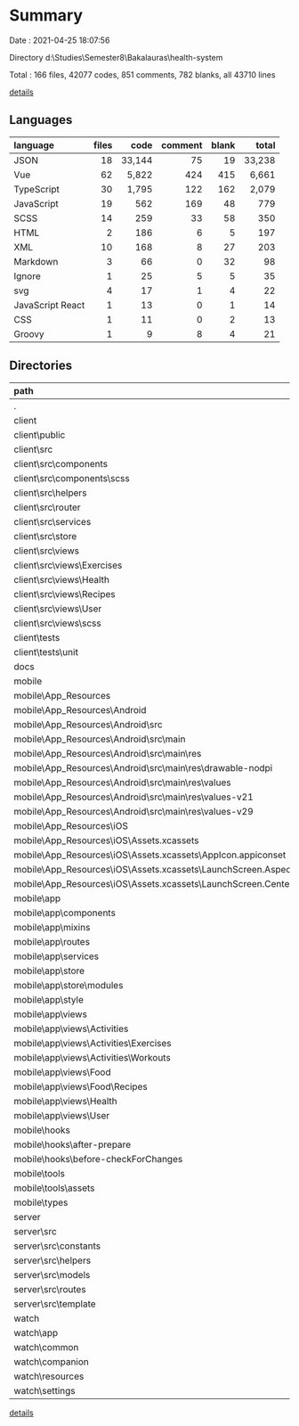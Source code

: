 # Summary

Date : 2021-04-25 18:07:56

Directory d:\Studies\Semester8\Bakalauras\health-system

Total : 166 files,  42077 codes, 851 comments, 782 blanks, all 43710 lines

[details](details.md)

## Languages
| language | files | code | comment | blank | total |
| :--- | ---: | ---: | ---: | ---: | ---: |
| JSON | 18 | 33,144 | 75 | 19 | 33,238 |
| Vue | 62 | 5,822 | 424 | 415 | 6,661 |
| TypeScript | 30 | 1,795 | 122 | 162 | 2,079 |
| JavaScript | 19 | 562 | 169 | 48 | 779 |
| SCSS | 14 | 259 | 33 | 58 | 350 |
| HTML | 2 | 186 | 6 | 5 | 197 |
| XML | 10 | 168 | 8 | 27 | 203 |
| Markdown | 3 | 66 | 0 | 32 | 98 |
| Ignore | 1 | 25 | 5 | 5 | 35 |
| svg | 4 | 17 | 1 | 4 | 22 |
| JavaScript React | 1 | 13 | 0 | 1 | 14 |
| CSS | 1 | 11 | 0 | 2 | 13 |
| Groovy | 1 | 9 | 8 | 4 | 21 |

## Directories
| path | files | code | comment | blank | total |
| :--- | ---: | ---: | ---: | ---: | ---: |
| . | 166 | 42,077 | 851 | 782 | 43,710 |
| client | 50 | 16,947 | 210 | 176 | 17,333 |
| client\public | 1 | 31 | 4 | 3 | 38 |
| client\src | 43 | 2,866 | 205 | 160 | 3,231 |
| client\src\components | 13 | 782 | 63 | 63 | 908 |
| client\src\components\scss | 6 | 186 | 20 | 32 | 238 |
| client\src\helpers | 2 | 9 | 0 | 1 | 10 |
| client\src\router | 1 | 133 | 3 | 6 | 142 |
| client\src\services | 2 | 1 | 21 | 3 | 25 |
| client\src\store | 1 | 72 | 0 | 2 | 74 |
| client\src\views | 22 | 1,838 | 118 | 78 | 2,034 |
| client\src\views\Exercises | 5 | 553 | 9 | 17 | 579 |
| client\src\views\Health | 5 | 294 | 97 | 21 | 412 |
| client\src\views\Recipes | 4 | 368 | 3 | 14 | 385 |
| client\src\views\User | 2 | 207 | 1 | 8 | 216 |
| client\src\views\scss | 3 | 9 | 1 | 5 | 15 |
| client\tests | 1 | 12 | 0 | 2 | 14 |
| client\tests\unit | 1 | 12 | 0 | 2 | 14 |
| docs | 1 | 14 | 0 | 9 | 23 |
| mobile | 75 | 12,804 | 458 | 432 | 13,694 |
| mobile\App_Resources | 14 | 350 | 16 | 31 | 397 |
| mobile\App_Resources\Android | 9 | 124 | 15 | 30 | 169 |
| mobile\App_Resources\Android\src | 8 | 115 | 7 | 26 | 148 |
| mobile\App_Resources\Android\src\main | 8 | 115 | 7 | 26 | 148 |
| mobile\App_Resources\Android\src\main\res | 7 | 81 | 7 | 19 | 107 |
| mobile\App_Resources\Android\src\main\res\drawable-nodpi | 1 | 8 | 0 | 0 | 8 |
| mobile\App_Resources\Android\src\main\res\values | 3 | 41 | 3 | 11 | 55 |
| mobile\App_Resources\Android\src\main\res\values-v21 | 2 | 24 | 3 | 5 | 32 |
| mobile\App_Resources\Android\src\main\res\values-v29 | 1 | 8 | 1 | 3 | 12 |
| mobile\App_Resources\iOS | 5 | 226 | 1 | 1 | 228 |
| mobile\App_Resources\iOS\Assets.xcassets | 4 | 174 | 0 | 0 | 174 |
| mobile\App_Resources\iOS\Assets.xcassets\AppIcon.appiconset | 1 | 122 | 0 | 0 | 122 |
| mobile\App_Resources\iOS\Assets.xcassets\LaunchScreen.AspectFill.imageset | 1 | 23 | 0 | 0 | 23 |
| mobile\App_Resources\iOS\Assets.xcassets\LaunchScreen.Center.imageset | 1 | 23 | 0 | 0 | 23 |
| mobile\app | 46 | 3,604 | 314 | 353 | 4,271 |
| mobile\app\components | 7 | 707 | 43 | 57 | 807 |
| mobile\app\mixins | 1 | 37 | 0 | 0 | 37 |
| mobile\app\routes | 1 | 25 | 2 | 3 | 30 |
| mobile\app\services | 1 | 11 | 0 | 0 | 11 |
| mobile\app\store | 2 | 58 | 18 | 10 | 86 |
| mobile\app\store\modules | 1 | 16 | 0 | 3 | 19 |
| mobile\app\style | 1 | 0 | 0 | 1 | 1 |
| mobile\app\views | 31 | 2,689 | 230 | 260 | 3,179 |
| mobile\app\views\Activities | 13 | 1,206 | 96 | 122 | 1,424 |
| mobile\app\views\Activities\Exercises | 7 | 716 | 49 | 73 | 838 |
| mobile\app\views\Activities\Workouts | 2 | 0 | 0 | 2 | 2 |
| mobile\app\views\Food | 9 | 760 | 49 | 73 | 882 |
| mobile\app\views\Food\Recipes | 7 | 680 | 49 | 67 | 796 |
| mobile\app\views\Health | 2 | 135 | 5 | 9 | 149 |
| mobile\app\views\User | 1 | 25 | 0 | 3 | 28 |
| mobile\hooks | 3 | 3 | 0 | 3 | 6 |
| mobile\hooks\after-prepare | 1 | 1 | 0 | 1 | 2 |
| mobile\hooks\before-checkForChanges | 2 | 2 | 0 | 2 | 4 |
| mobile\tools | 3 | 31 | 5 | 6 | 42 |
| mobile\tools\assets | 1 | 1 | 0 | 0 | 1 |
| mobile\types | 3 | 5 | 1 | 1 | 7 |
| server | 27 | 5,041 | 135 | 146 | 5,322 |
| server\src | 22 | 1,784 | 85 | 136 | 2,005 |
| server\src\constants | 1 | 1 | 0 | 0 | 1 |
| server\src\helpers | 2 | 46 | 0 | 5 | 51 |
| server\src\models | 8 | 348 | 10 | 32 | 390 |
| server\src\routes | 8 | 1,178 | 67 | 88 | 1,333 |
| server\src\template | 1 | 155 | 2 | 2 | 159 |
| watch | 12 | 4,424 | 48 | 18 | 4,490 |
| watch\app | 1 | 1 | 0 | 1 | 2 |
| watch\common | 1 | 1 | 0 | 0 | 1 |
| watch\companion | 1 | 21 | 47 | 7 | 75 |
| watch\resources | 5 | 28 | 1 | 6 | 35 |
| watch\settings | 1 | 13 | 0 | 1 | 14 |

[details](details.md)